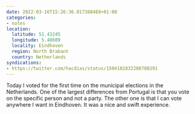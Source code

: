 ```yaml
---
date: 2022-03-16T15:26:36.017388468+01:00
categories:
- notes
location:
  latitude: 51.43245
  longitude: 5.48609
  locality: Eindhoven
  region: North Brabant
  country: Netherlands
syndications:
- https://twitter.com/hacdias/status/1504101832288780291
---
```


Today I voted for the first time on the municipal elections in the Netherlands. One of the largest differences from Portugal is that you vote on the specific person and not a party. The other one is that I can vote anywhere I want in Eindhoven. It was a nice and swift experience.
